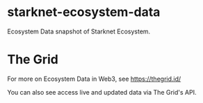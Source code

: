 # starknet-ecosystem-data
Ecosystem Data snapshot of Starknet Ecosystem.

# The Grid

For more on Ecosystem Data in Web3, see https://thegrid.id/

You can also see access live and updated data via The Grid's API.
